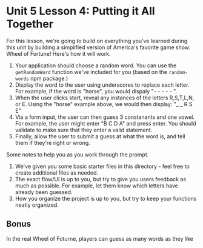 # Unit 5 Lesson 4: Putting it All Together

For this lesson, we're going to build on everything you've learned during this unit by building a simplified version of America's favorite game show: Wheel of Fortune! Here's how it will work. 

1. Your application should choose a random word. You can use the `getRandomWord` function we've included for you (based on the `random-words` npm package.)
2. Display the word to the user using underscores to replace each letter. For example, if the word is "horse", you would dispaly "- - - - - ".
3. When the user clicks start, reveal any instances of the letters R,S,T,L,N, or E. Using the "horse" example above, we would then display: "_ _ R S E"
4. Via a form input, the user can then guess 3 constanants and one vowel. For example, the user might enter "B C D A" and press enter. You should validate to make sure that they enter a valid statement. 
5. Finally, allow the user to submit a guess at what the word is, and tell them if they're right or wrong. 

Some notes to help you as you work through the prompt. 

1. We've given you some basic starter files in this directory - feel free to create additional files as needed. 
2. The exact flow/UI is up to you, but try to give you users feedback as much as possible. For example, let them know which letters have already been guessed. 
3. How you organize the project is up to you, but try to keep your functions neatly organized. 

## Bonus

In the real Wheel of Foturne, players can guess as many words as they like